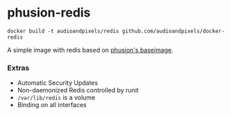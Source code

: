 phusion-redis
=============

```
docker build -t audioandpixels/redis github.com/audioandpixels/docker-redis
```

A simple image with redis based on [phusion's baseimage](https://github.com/phusion/baseimage-docker).

### Extras

* Automatic Security Updates
* Non-daemonized Redis controlled by runit
* `/var/lib/redis` is a volume
* Binding on all interfaces
